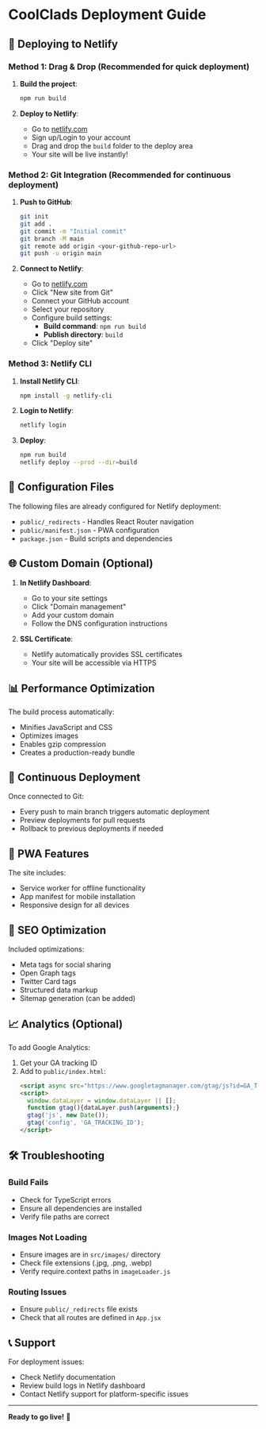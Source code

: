 # CoolClads Deployment Guide

## 🚀 Deploying to Netlify

### Method 1: Drag & Drop (Recommended for quick deployment)

1. **Build the project**:
   ```bash
   npm run build
   ```

2. **Deploy to Netlify**:
   - Go to [netlify.com](https://netlify.com)
   - Sign up/Login to your account
   - Drag and drop the `build` folder to the deploy area
   - Your site will be live instantly!

### Method 2: Git Integration (Recommended for continuous deployment)

1. **Push to GitHub**:
   ```bash
   git init
   git add .
   git commit -m "Initial commit"
   git branch -M main
   git remote add origin <your-github-repo-url>
   git push -u origin main
   ```

2. **Connect to Netlify**:
   - Go to [netlify.com](https://netlify.com)
   - Click "New site from Git"
   - Connect your GitHub account
   - Select your repository
   - Configure build settings:
     - **Build command**: `npm run build`
     - **Publish directory**: `build`
   - Click "Deploy site"

### Method 3: Netlify CLI

1. **Install Netlify CLI**:
   ```bash
   npm install -g netlify-cli
   ```

2. **Login to Netlify**:
   ```bash
   netlify login
   ```

3. **Deploy**:
   ```bash
   npm run build
   netlify deploy --prod --dir=build
   ```

## 🔧 Configuration Files

The following files are already configured for Netlify deployment:

- `public/_redirects` - Handles React Router navigation
- `public/manifest.json` - PWA configuration
- `package.json` - Build scripts and dependencies

## 🌐 Custom Domain (Optional)

1. **In Netlify Dashboard**:
   - Go to your site settings
   - Click "Domain management"
   - Add your custom domain
   - Follow the DNS configuration instructions

2. **SSL Certificate**:
   - Netlify automatically provides SSL certificates
   - Your site will be accessible via HTTPS

## 📊 Performance Optimization

The build process automatically:
- Minifies JavaScript and CSS
- Optimizes images
- Enables gzip compression
- Creates a production-ready bundle

## 🔄 Continuous Deployment

Once connected to Git:
- Every push to main branch triggers automatic deployment
- Preview deployments for pull requests
- Rollback to previous deployments if needed

## 📱 PWA Features

The site includes:
- Service worker for offline functionality
- App manifest for mobile installation
- Responsive design for all devices

## 🎯 SEO Optimization

Included optimizations:
- Meta tags for social sharing
- Open Graph tags
- Twitter Card tags
- Structured data markup
- Sitemap generation (can be added)

## 📈 Analytics (Optional)

To add Google Analytics:
1. Get your GA tracking ID
2. Add to `public/index.html`:
   ```html
   <script async src="https://www.googletagmanager.com/gtag/js?id=GA_TRACKING_ID"></script>
   <script>
     window.dataLayer = window.dataLayer || [];
     function gtag(){dataLayer.push(arguments);}
     gtag('js', new Date());
     gtag('config', 'GA_TRACKING_ID');
   </script>
   ```

## 🛠️ Troubleshooting

### Build Fails
- Check for TypeScript errors
- Ensure all dependencies are installed
- Verify file paths are correct

### Images Not Loading
- Ensure images are in `src/images/` directory
- Check file extensions (.jpg, .png, .webp)
- Verify require.context paths in `imageLoader.js`

### Routing Issues
- Ensure `public/_redirects` file exists
- Check that all routes are defined in `App.jsx`

## 📞 Support

For deployment issues:
- Check Netlify documentation
- Review build logs in Netlify dashboard
- Contact Netlify support for platform-specific issues

---

**Ready to go live!** 🚀
